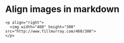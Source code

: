 # Align images in markdown
```
<p align="right">
  <img width="460" height="300" src="http://www.fillmurray.com/460/300">
</p>
```
